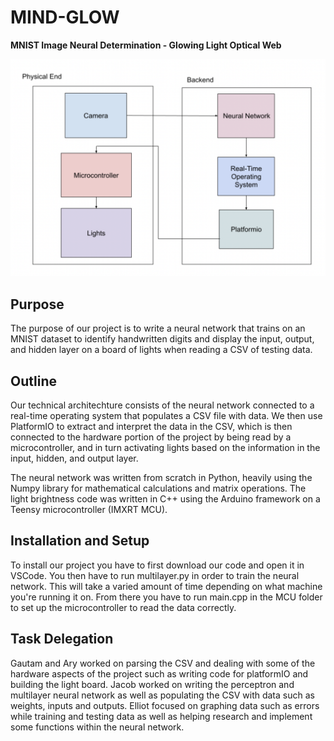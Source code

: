 # MIND-GLOW
**MNIST Image Neural Determination - Glowing Light Optical Web**

![schematic of our diagram](schematic.png)


## Purpose 
The purpose of our project is to write a neural network that trains on an MNIST dataset to identify handwritten digits and display the input, output, and hidden layer on a board of lights when reading a CSV of testing data.

## Outline
Our technical architechture consists of the neural network connected to a real-time operating system that populates a CSV file with data. We then use PlatformIO to extract and interpret the data in the CSV, which is then connected to the hardware portion of the project by being read by a microcontroller, and in turn activating lights based on the information in the input, hidden, and output layer.

The neural network was written from scratch in Python, heavily using the Numpy library for mathematical calculations and matrix operations. The light brightness code was written in C++ using the Arduino framework on a Teensy microcontroller (IMXRT MCU). 

## Installation and Setup
To install our project you have to first download our code and open it in VSCode. You then have to run multilayer.py in order to train the neural network. This will take a varied amount of time depending on what machine you're running it on. From there you have to run main.cpp in the MCU folder to set up the microcontroller to read the data correctly. 

## Task Delegation
Gautam and Ary worked on parsing the CSV and dealing with some of the hardware aspects of the project such as writing code for platformIO and building the light board. Jacob worked on writing the perceptron and multilayer neural network as well as populating the CSV with data such as weights, inputs and outputs. Elliot focused on graphing data such as errors while training and testing data as well as helping research and implement some functions within the neural network.
